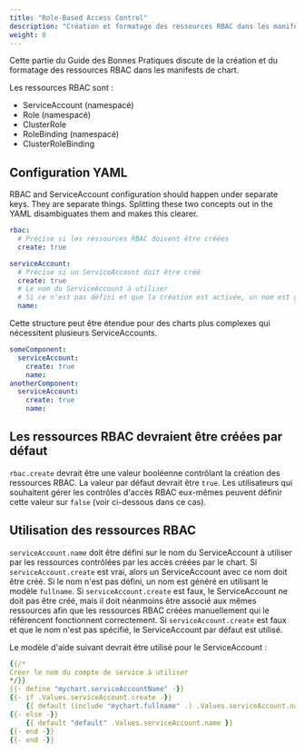 ```yaml
---
title: "Role-Based Access Control"
description: "Création et formatage des ressources RBAC dans les manifests de Chart."
weight: 8
---
```


Cette partie du Guide des Bonnes Pratiques discute de la création et du formatage des ressources RBAC dans les manifests de chart.

Les ressources RBAC sont :

- ServiceAccount (namespacé)
- Role (namespacé)
- ClusterRole
- RoleBinding (namespacé)
- ClusterRoleBinding

## Configuration YAML

RBAC and ServiceAccount configuration should happen under separate keys. They
are separate things. Splitting these two concepts out in the YAML disambiguates
them and makes this clearer.

```yaml
rbac:
  # Précise si les ressources RBAC doivent être créées
  create: true

serviceAccount:
  # Précise si un ServiceAccount doit être créé
  create: true
  # Le nom du ServiceAccount à utiliser
  # Si ce n'est pas défini et que la création est activée, un nom est généré en utilisant le nom complet du modèle.
  name:
```

Cette structure peut être étendue pour des charts plus complexes qui nécessitent plusieurs ServiceAccounts.

```yaml
someComponent:
  serviceAccount:
    create: true
    name:
anotherComponent:
  serviceAccount:
    create: true
    name:
```

## Les ressources RBAC devraient être créées par défaut 

`rbac.create` devrait être une valeur booléenne contrôlant la création des ressources RBAC. La valeur par défaut devrait être `true`. Les utilisateurs qui souhaitent gérer les contrôles d'accès RBAC eux-mêmes peuvent définir cette valeur sur `false` (voir ci-dessous dans ce cas).

## Utilisation des ressources RBAC

`serviceAccount.name` doit être défini sur le nom du ServiceAccount à utiliser par les ressources contrôlées par les accès créées par le chart. Si `serviceAccount.create` est vrai, alors un ServiceAccount avec ce nom doit être créé. Si le nom n'est pas défini, un nom est généré en utilisant le modèle `fullname`. Si `serviceAccount.create` est faux, le ServiceAccount ne doit pas être créé, mais il doit néanmoins être associé aux mêmes ressources afin que les ressources RBAC créées manuellement qui le référencent fonctionnent correctement. Si `serviceAccount.create` est faux et que le nom n'est pas spécifié, le ServiceAccount par défaut est utilisé.

Le modèle d'aide suivant devrait être utilisé pour le ServiceAccount :

```yaml
{{/*
Créer le nom du compte de service à utiliser
*/}}
{{- define "mychart.serviceAccountName" -}}
{{- if .Values.serviceAccount.create -}}
    {{ default (include "mychart.fullname" .) .Values.serviceAccount.name }}
{{- else -}}
    {{ default "default" .Values.serviceAccount.name }}
{{- end -}}
{{- end -}}
```
